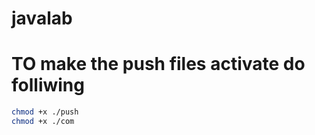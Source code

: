 # javalab

# TO make the push files activate do folliwing

```zsh
chmod +x ./push
chmod +x ./com
```